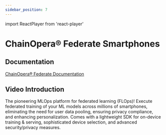 ```yaml
---
sidebar_position: 7
---
```


import ReactPlayer from 'react-player'

# ChainOpera® Federate Smartphones

## Documentation

[ChainOpera® Federate Documentation](./../federate/index.md)

## Video Introduction

The pioneering MLOps platform for federated learning (FLOps)! Execute federated training of your ML models across millions of smartphones, eliminating the need for user data pooling, ensuring privacy compliance, and enhancing personalization. Comes with a lightweight SDK for on-device training & serving, sophisticated device selection, and advanced security/privacy measures.

<ReactPlayer playing controls url='https://tensoropera.ai/beehive_index.mp4' width="100%" height="528px"/>
